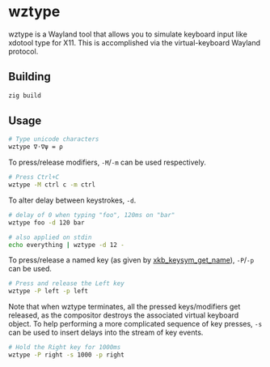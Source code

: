 # wztype
wztype is a Wayland tool that allows you to simulate keyboard input like xdotool type for X11.
This is accomplished via the virtual-keyboard Wayland protocol.

## Building

```bash
zig build
```

## Usage

```bash
# Type unicode characters
wztype ∇⋅∇ψ = ρ
```

To press/release modifiers, `-M`/`-m` can be used respectively.

```bash
# Press Ctrl+C
wztype -M ctrl c -m ctrl
```

To alter delay between keystrokes, `-d`.

```bash
# delay of 0 when typing "foo", 120ms on "bar"
wztype foo -d 120 bar

# also applied on stdin
echo everything | wztype -d 12 -
```

To press/release a named key (as given by [xkb_keysym_get_name](https://xkbcommon.org/doc/current/group__keysyms.html)),
`-P`/`-p` can be used.

```bash
# Press and release the Left key
wztype -P left -p left
```

Note that when wztype terminates, all the pressed keys/modifiers get released, as the compositor destroys the associated
virtual keyboard object. To help performing a more complicated sequence of key presses, `-s` can be used to insert delays into the stream of key events.

```bash
# Hold the Right key for 1000ms
wztype -P right -s 1000 -p right
```
